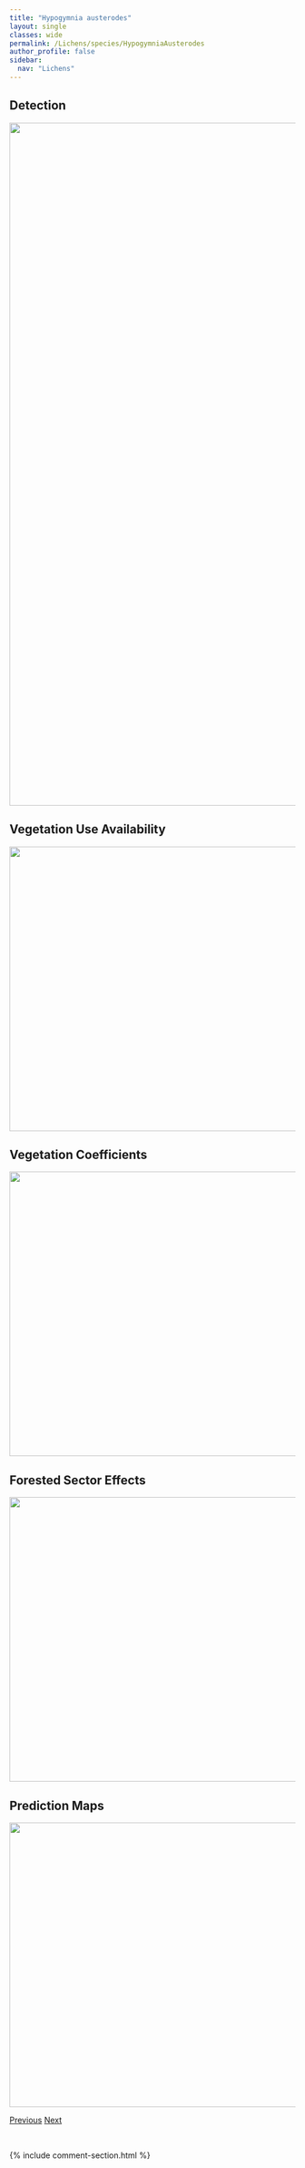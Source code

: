 ```yaml
---
title: "Hypogymnia austerodes"
layout: single
classes: wide
permalink: /Lichens/species/HypogymniaAusterodes
author_profile: false
sidebar:
  nav: "Lichens"
---
```


<h2>Detection</h2>

<a href="https://drive.google.com/uc?export=view&id=1cciEJAWUACSXBjnYMP0kXR1CWucxsq8G">
<img src="https://drive.google.com/uc?export=view&id=1cciEJAWUACSXBjnYMP0kXR1CWucxsq8G" height = "1200" width = "800">
</a>


<h2>Vegetation Use Availability</h2>

<a href="https://drive.google.com/uc?export=view&id=1Hqhg-lpQ2RJ8jeG6Vtj1SHQo9UmL20vF">
<img src="https://drive.google.com/uc?export=view&id=1Hqhg-lpQ2RJ8jeG6Vtj1SHQo9UmL20vF" height = "500" width = "1000">
</a>


<h2>Vegetation Coefficients</h2>

<a href="https://drive.google.com/uc?export=view&id=1lmpFpEOlvDOfr-QX1iol4Rz3-twvsglx">
<img src="https://drive.google.com/uc?export=view&id=1lmpFpEOlvDOfr-QX1iol4Rz3-twvsglx" height = "500" width = "1000">
</a>


<h2>Forested Sector Effects</h2>

<a href="https://drive.google.com/uc?export=view&id=1ihU6tBx7XVxHo9pchTV1w4vqMxu_759o">
<img src="https://drive.google.com/uc?export=view&id=1ihU6tBx7XVxHo9pchTV1w4vqMxu_759o" height = "500" width = "1000">
</a>


<h2>Prediction Maps</h2>

<a href="https://drive.google.com/uc?export=view&id=1_eL8Z9WIcUn6kb6aMlGyRQl29TfNHfJC">
<img src="https://drive.google.com/uc?export=view&id=1_eL8Z9WIcUn6kb6aMlGyRQl29TfNHfJC" height = "500" width = "1000">
</a>


<a href="/DevelopmentWebsite/Lichens/species/HypocenomyceScalaris" class="pagination--pager" title="Hypocenomyce scalaris">Previous</a> <a href="/DevelopmentWebsite/Lichens/species/HypogymniaBitteri" class="pagination--pager" title="Hypogymnia bitteri">Next</a>

<p>&nbsp;</p>

{% include comment-section.html %}
